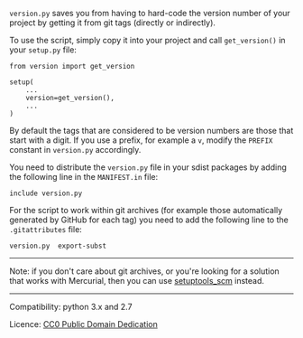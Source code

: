 `version.py` saves you from having to hard-code the version number of your
project by getting it from git tags (directly or indirectly).

To use the script, simply copy it into your project and call `get_version()`
in your `setup.py` file:

    from version import get_version

    setup(
        ...
        version=get_version(),
        ...
    )

By default the tags that are considered to be version numbers are those that
start with a digit. If you use a prefix, for example a `v`, modify the `PREFIX`
constant in `version.py` accordingly.

You need to distribute the `version.py` file in your sdist packages
by adding the following line in the `MANIFEST.in` file:

    include version.py

For the script to work within git archives (for example those automatically
generated by GitHub for each tag) you need to add the following line to the
`.gitattributes` file:

    version.py  export-subst

---

Note: if you don't care about git archives, or you're looking for a solution
that works with Mercurial, then you can use [setuptools_scm][setuptools_scm]
instead.

[setuptools_scm]: https://pypi.python.org/pypi/setuptools_scm

---

Compatibility: python 3.x and 2.7

Licence: [CC0 Public Domain Dedication](http://creativecommons.org/publicdomain/zero/1.0/)
